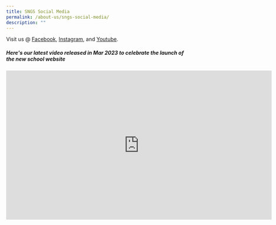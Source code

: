 ```yaml
---
title: SNGS Social Media
permalink: /about-us/sngs-social-media/
description: ""
---
```

Visit us @ [Facebook](https://www.facebook.com/CHIJStNicholasGirls/), [Instagram](https://www.instagram.com/officialchijsngs/), and [Youtube](https://www.youtube.com/channel/UCpXuHO6AYc_aI3WHXjh9OIw).
##### **Here's our latest video released in Mar 2023 to celebrate the launch of the new school website**

<iframe width="720" height="405" src="https://www.youtube.com/embed/fCfgyZyeSDw" title="YouTube video player" frameborder="0" allow="accelerometer; autoplay; clipboard-write; encrypted-media; gyroscope; picture-in-picture; web-share" allowfullscreen></iframe>
